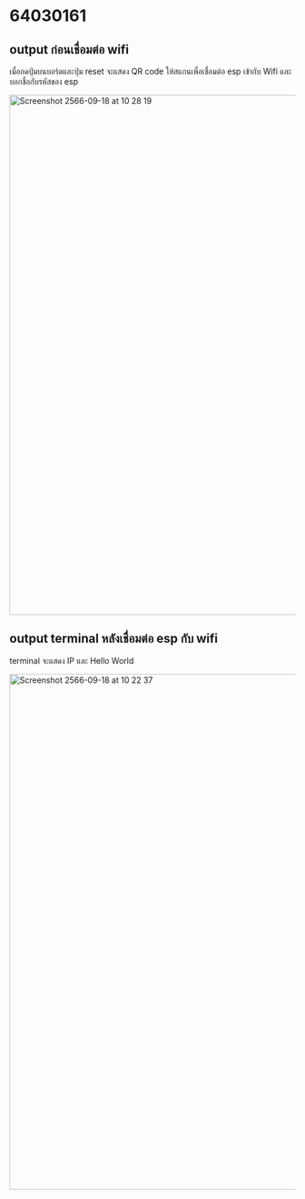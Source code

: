 # 64030161

## output ก่อนเชื่อมต่อ wifi

เมื่อกดปุ่มบนบอร์ดและปุ่ม reset จะแสดง QR code ให้สแกนเพื่อเชื่อมต่อ esp เข้ากับ Wifi และบอกชื่อกับรหัสของ esp

<img width="914" alt="Screenshot 2566-09-18 at 10 28 19" src="https://github.com/RachataS/ESP32-Provision-Manager/assets/115066261/6d3b0d37-5012-41a2-8011-ae1ce4a122a8">


## output terminal หลังเชื่อมต่อ esp กับ wifi

terminal จะแสดง IP และ Hello World 

<img width="906" alt="Screenshot 2566-09-18 at 10 22 37" src="https://github.com/RachataS/ESP32-Provision-Manager/assets/115066261/78355c27-5f62-4280-b5f1-c1ec5024d447">
